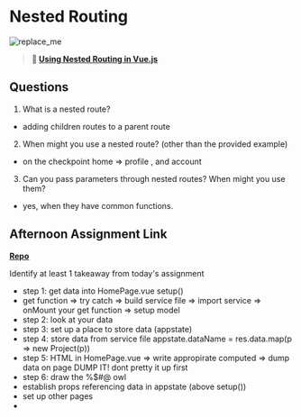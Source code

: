 # Nested Routing

![replace_me](https://codeworks.blob.core.windows.net/public/assets/img/illustrations/placeholder.svg)

> **📖 [Using Nested Routing in Vue.js](https://codeworksacademy.com/fs-student-guide/resources/wk6/04-Child-Routes)**

## Questions

1. What is a nested route?
  - adding children routes to a parent route
2. When might you use a nested route? (other than the provided example)
  - on the checkpoint home => profile , and account
3. Can you pass parameters through nested routes? When might you use them?
  - yes, when they have common functions. 
## Afternoon Assignment Link

**[Repo](https://github.com/wstippetts/<ASSIGNMENT_REPO>)**

Identify at least 1 takeaway from today's assignment
  - step 1: get data into HomePage.vue setup()
  -   get function => try catch => build service file => import service => onMount your get function => setup model
  - step 2: look at your data
  - step 3:  set up a place to store data (appstate)
  - step 4: store data from service file appstate.dataName = res.data.map(p => new Project(p))
  - step 5: HTML in HomePage.vue => write appropirate computed => dump data on page DUMP IT! dont pretty it up first
  - step 6: draw the %$#@ owl
  - establish props referencing data in appstate (above setup()) 
  - set up other pages
  - 